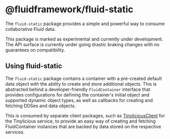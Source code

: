 # @fluidframework/fluid-static

The `fluid-static` package provides a simple and powerful way to consume collaborative Fluid data.

This package is marked as experimental and currently under development. The API surface is currently under going drastic braking changes with no guarantees on compatibility.

## Using fluid-static

The `fluid-static` package contains a container with a pre-created default data object with the ability to create and store additional objects. This is abstracted behind a developer-friendly `FluidContainer` interface that provides configurations for defining the container's initial object and supported dynamic object types, as well as callbacks for creating and fetching DDSes and data objects.

This is consumed by separate client packages, such as [TinyliciousClient](../tinylicious-client/README.MD) for the Tinylicious service, to provide an easy way of creating and fetching FluidContainer instances that are backed by data stored on the respective services.
